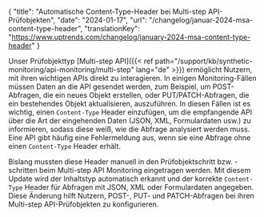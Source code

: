 {
  "title": "Automatische Content-Type-Header bei Multi-step API-Prüfobjekten",
  "date": "2024-01-17",
  "url": "/changelog/januar-2024-msa-content-type-header",
  "translationKey": "https://www.uptrends.com/changelog/january-2024-msa-content-type-header"
}

Unser Prüfobjekttyp [Multi-step API]({{< ref path="/support/kb/synthetic-monitoring/api-monitoring/multi-step" lang="de" >}}) ermöglicht Nutzern, mit ihren wichtigen APIs direkt zu interagieren. In einigen Monitoring-Fällen müssen Daten an die API gesendet werden, zum Beispiel, um POST-Abfragen, die ein neues Objekt erstellen, oder PUT/PATCH-Abfragen, die ein bestehendes Objekt aktualisieren, auszuführen. In diesen Fällen ist es wichtig, einen `Content-Type` Header einzufügen, um die empfangende API über die Art der eingehenden Daten (JSON, XML, Formulardaten usw.) zu informieren, sodass diese weiß, wie die Abfrage analysiert werden muss. Eine API gibt häufig eine Fehlermeldung aus, wenn sie eine Abfrage ohne einen `Content-Type` Header erhält.

Bislang mussten diese Header manuell in den Prüfobjektschritt bzw. -schritten beim Multi-step API Monitoring eingetragen werden. Mit diesem Update wird der Inhaltstyp automatisch erkannt und der korrekte `Content-Type` Header für Abfragen mit JSON, XML oder Formulardaten angegeben. Diese Änderung hilft Nutzern, POST-, PUT- und PATCH-Abfragen bei ihren Multi-step API-Prüfobjekten zu konfigurieren.